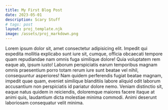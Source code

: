 ```yaml
---
title: My First Blog Post
date: 2023-05-01
description: Scary Stuff
# tags: post
layout: proj_template.njk
image: /assets/proj_markdown.png
---
```


Lorem ipsum dolor sit, amet consectetur adipisicing elit. Impedit qui expedita mollitia explicabo sunt iure sit, cumque, officia obcaecati tempore quam repudiandae nam omnis fuga similique dolore! Quia voluptatem rem eaque ab, ipsum iusto! Laborum perspiciatis earum temporibus magnam omnis praesentium porro totam rerum iure sunt beatae vel nihil, consequuntur asperiores! Nam quidem perferendis fugiat beatae magnam, impedit quae quam, eveniet similique blanditiis labore aliquid odit laborum accusantium non perspiciatis id pariatur dolore nemo. Veniam distinctio sit, eaque natus quidem in reiciendis, doloremque maiores facere itaque at animi quis, laudantium dicta molestiae minima commodi. Animi deserunt laboriosam consequatur velit minima.